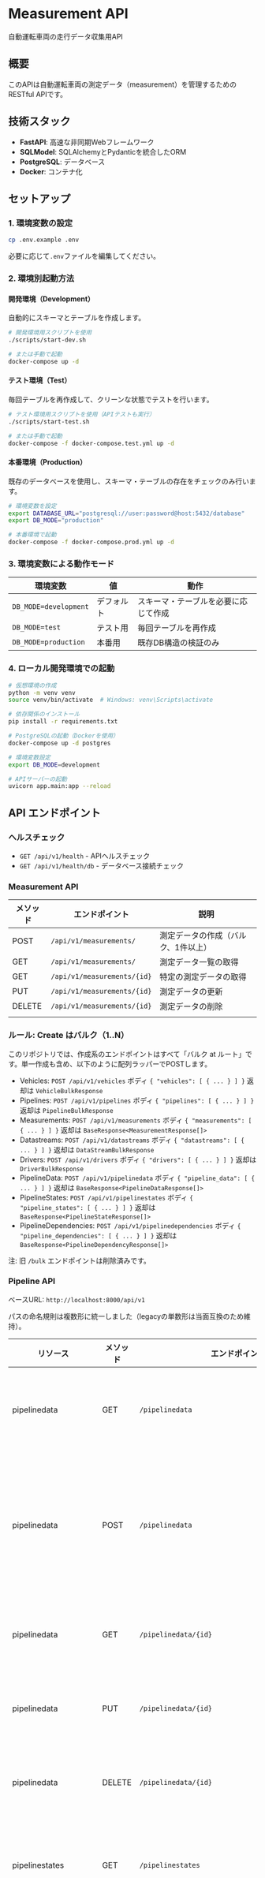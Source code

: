 # Measurement API

自動運転車両の走行データ収集用API

## 概要

このAPIは自動運転車両の測定データ（measurement）を管理するためのRESTful APIです。

## 技術スタック

- **FastAPI**: 高速な非同期Webフレームワーク
- **SQLModel**: SQLAlchemyとPydanticを統合したORM
- **PostgreSQL**: データベース
- **Docker**: コンテナ化

## セットアップ

### 1. 環境変数の設定

```bash
cp .env.example .env
```

必要に応じて`.env`ファイルを編集してください。

### 2. 環境別起動方法

#### 開発環境（Development）
自動的にスキーマとテーブルを作成します。

```bash
# 開発環境用スクリプトを使用
./scripts/start-dev.sh

# または手動で起動
docker-compose up -d
```

#### テスト環境（Test）
毎回テーブルを再作成して、クリーンな状態でテストを行います。

```bash
# テスト環境用スクリプトを使用（APIテストも実行）
./scripts/start-test.sh

# または手動で起動
docker-compose -f docker-compose.test.yml up -d
```

#### 本番環境（Production）
既存のデータベースを使用し、スキーマ・テーブルの存在をチェックのみ行います。

```bash
# 環境変数を設定
export DATABASE_URL="postgresql://user:password@host:5432/database"
export DB_MODE="production"

# 本番環境で起動
docker-compose -f docker-compose.prod.yml up -d
```

### 3. 環境変数による動作モード

| 環境変数 | 値 | 動作 |
|---------|-----|------|
| `DB_MODE=development` | デフォルト | スキーマ・テーブルを必要に応じて作成 |
| `DB_MODE=test` | テスト用 | 毎回テーブルを再作成 |
| `DB_MODE=production` | 本番用 | 既存DB構造の検証のみ |

### 4. ローカル開発環境での起動

```bash
# 仮想環境の作成
python -m venv venv
source venv/bin/activate  # Windows: venv\Scripts\activate

# 依存関係のインストール
pip install -r requirements.txt

# PostgreSQLの起動（Dockerを使用）
docker-compose up -d postgres

# 環境変数設定
export DB_MODE=development

# APIサーバーの起動
uvicorn app.main:app --reload
```

## API エンドポイント

### ヘルスチェック

- `GET /api/v1/health` - APIヘルスチェック
- `GET /api/v1/health/db` - データベース接続チェック

### Measurement API

| メソッド | エンドポイント | 説明 |
|---------|--------------|------|
| POST | `/api/v1/measurements/` | 測定データの作成（バルク、1件以上） |
| GET | `/api/v1/measurements/` | 測定データ一覧の取得 |
| GET | `/api/v1/measurements/{id}` | 特定の測定データの取得 |
| PUT | `/api/v1/measurements/{id}` | 測定データの更新 |
| DELETE | `/api/v1/measurements/{id}` | 測定データの削除 |
|  |  |  |

### ルール: Create はバルク（1..N）

このリポジトリでは、作成系のエンドポイントはすべて「バルク at ルート」です。単一作成も含め、以下のように配列ラッパーでPOSTします。

- Vehicles: `POST /api/v1/vehicles` ボディ `{ "vehicles": [ { ... } ] }` 返却は `VehicleBulkResponse`
- Pipelines: `POST /api/v1/pipelines` ボディ `{ "pipelines": [ { ... } ] }` 返却は `PipelineBulkResponse`
- Measurements: `POST /api/v1/measurements` ボディ `{ "measurements": [ { ... } ] }` 返却は `BaseResponse<MeasurementResponse[]>`
- Datastreams: `POST /api/v1/datastreams` ボディ `{ "datastreams": [ { ... } ] }` 返却は `DataStreamBulkResponse`
- Drivers: `POST /api/v1/drivers` ボディ `{ "drivers": [ { ... } ] }` 返却は `DriverBulkResponse`
- PipelineData: `POST /api/v1/pipelinedata` ボディ `{ "pipeline_data": [ { ... } ] }` 返却は `BaseResponse<PipelineDataResponse[]>`
- PipelineStates: `POST /api/v1/pipelinestates` ボディ `{ "pipeline_states": [ { ... } ] }` 返却は `BaseResponse<PipelineStateResponse[]>`
- PipelineDependencies: `POST /api/v1/pipelinedependencies` ボディ `{ "pipeline_dependencies": [ { ... } ] }` 返却は `BaseResponse<PipelineDependencyResponse[]>`

注: 旧 `/bulk` エンドポイントは削除済みです。

### Pipeline API

ベースURL: `http://localhost:8000/api/v1`

パスの命名規則は複数形に統一しました（legacyの単数形は当面互換のため維持）。

| リソース | メソッド | エンドポイント | 説明 |
|---------|---------|--------------|------|
| pipelinedata | GET | `/pipelinedata` | パイプラインデータ一覧の取得 |
| pipelinedata | POST | `/pipelinedata` | パイプラインデータの作成（バルク、1件以上） |
| pipelinedata | GET | `/pipelinedata/{id}` | パイプラインデータの取得 |
| pipelinedata | PUT | `/pipelinedata/{id}` | パイプラインデータの更新 |
| pipelinedata | DELETE | `/pipelinedata/{id}` | パイプラインデータの削除 |
|  |  |  |
| pipelinestates | GET | `/pipelinestates` | パイプライン状態一覧の取得 |
| pipelinestates | POST | `/pipelinestates` | パイプライン状態の作成（バルク、1件以上） |
| pipelinestates | GET | `/pipelinestates/{id}` | パイプライン状態の取得 |
| pipelinestates | PUT | `/pipelinestates/{id}` | パイプライン状態の更新 |
| pipelinestates | DELETE | `/pipelinestates/{id}` | パイプライン状態の削除 |
|  |  |  |
| pipelinestates | GET | `/pipelinestates/jobs/by-pipeline-data/{pipeline_data_id}` | 指定データのジョブ一覧 |
| pipelinedependencies | GET | `/pipelinedependencies` | 依存関係一覧の取得 |
| pipelinedependencies | POST | `/pipelinedependencies` | 依存関係の作成（バルク、1件以上） |
| pipelinedependencies | GET | `/pipelinedependencies/{id}` | 依存関係の取得 |
| pipelinedependencies | PUT | `/pipelinedependencies/{id}` | 依存関係の更新 |
| pipelinedependencies | DELETE | `/pipelinedependencies/{id}` | 依存関係の削除 |
|  |  |  |
| pipelinedependencies | GET | `/pipelinedependencies/parent/{parent_id}/children` | 親→子の依存関係 |
| pipelinedependencies | GET | `/pipelinedependencies/child/{child_id}/parents` | 子→親の依存関係 |
| pipelinedependencies | GET | `/pipelinedependencies/chain/{pipeline_state_id}` | 双方向チェーン取得 |

Legacy 互換パス（将来削除予定）

- `/api/v1/pipelinestate` → 新: `/api/v1/pipelinestates`
- `/api/v1/pipelinedependency` → 新: `/api/v1/pipelinedependencies`

### リクエスト例

#### 測定データの作成（バルク）

```bash
curl -X POST "http://localhost:8000/api/v1/measurements/" \
  -H "Content-Type: application/json" \
  -d '{
    "measurements": [
      {
        "vehicle_id": "550e8400-e29b-41d4-a716-446655440000",
        "area_id": "550e8400-e29b-41d4-a716-446655440001",
        "local_time": "2024-01-15T09:30:00",
        "measured_at": 1705317000,
        "data_path": "/data/measurements/2024/01/measurement_001"
      }
    ]
  }'
```

#### 測定データの一覧取得（フィルタリング付き）

```bash
curl -X GET "http://localhost:8000/api/v1/measurements/?vehicle_id=550e8400-e29b-41d4-a716-446655440000&page=1&per_page=20"
```

#### 測定データの一括作成（複数件）

```bash
curl -X POST "http://localhost:8000/api/v1/measurements/" \
  -H "Content-Type: application/json" \
  -d '{
    "measurements": [
      {
        "vehicle_id": "550e8400-e29b-41d4-a716-446655440000",
        "area_id": "550e8400-e29b-41d4-a716-446655440001",
        "local_time": "2024-01-15T09:30:00",
        "measured_at": 1705317000,
        "data_path": "/data/measurements/2024/01/measurement_001"
      },
      {
        "vehicle_id": "550e8400-e29b-41d4-a716-446655440000",
        "area_id": "550e8400-e29b-41d4-a716-446655440001",
        "local_time": "2024-01-15T10:00:00",
        "measured_at": 1705318800,
        "data_path": "/data/measurements/2024/01/measurement_002"
      }
    ]
  }'
```

## テスト

```bash
# テストスクリプトの実行
python test_api.py
```

## API ドキュメント

FastAPIの自動生成ドキュメント：

- Swagger UI: http://localhost:8000/docs
- ReDoc: http://localhost:8000/redoc

## データモデル

### Measurement

| フィールド | 型 | 説明 |
|-----------|-----|------|
| id | UUID | 一意識別子（自動生成） |
| vehicle_id | UUID | 車両ID |
| area_id | UUID | エリアID |
| local_time | datetime | ローカル時刻 |
| measured_at | integer | 測定時刻（UNIXタイムスタンプ） |
| data_path | string | データファイルのパス（オプション） |
| created_at | integer | 作成時刻（自動設定） |
| updated_at | integer | 更新時刻（自動更新） |

## エラーレスポンス

すべてのエラーレスポンスは以下の形式で返されます：

```json
{
  "success": false,
  "message": "エラーメッセージ",
  "error": "エラーの詳細",
  "data": null
}
```

## 制限事項

- バルクインサートは最大1000件まで（環境変数`BULK_INSERT_MAX_NUM`で設定可能）
- ページあたりの最大取得件数は100件

## 今後の実装予定

- DataStream APIの実装
- Vehicle/Driver APIの実装
- Scene/Tag APIの実装
- Pipeline関連APIの実装
- S3連携機能
- 非同期処理の実装

